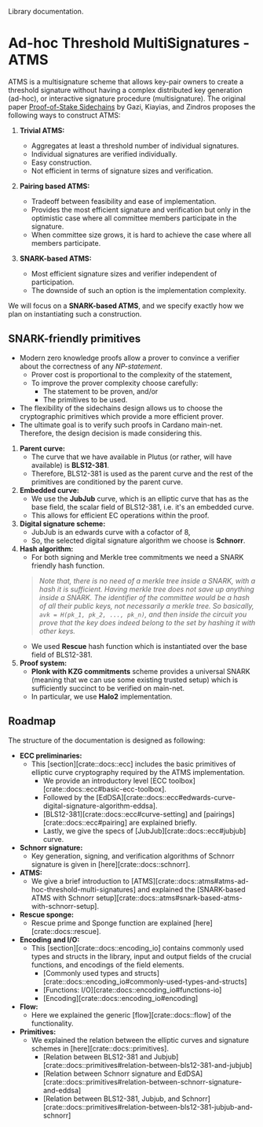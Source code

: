 Library documentation.

# Ad-hoc Threshold MultiSignatures - ATMS
ATMS is a multisignature scheme that allows key-pair owners to create a threshold signature without having a complex distributed key generation (ad-hoc), or interactive signature procedure (multisignature).
The original paper [Proof-of-Stake Sidechains](https://ieeexplore.ieee.org/stamp/stamp.jsp?tp=&arnumber=8835275) by Gazi, Kiayias, and Zindros proposes the following ways to construct ATMS:
1. **Trivial ATMS:**
   * Aggregates at least a threshold number of individual signatures.
   * Individual signatures are verified individually.
   * Easy construction.
   * Not efficient in terms of signature sizes and verification.

2. **Pairing based ATMS:**
   * Tradeoff between feasibility and ease of implementation.
   * Provides the most efficient signature and verification but only in the optimistic case where all committee members participate in the signature.
   * When committee size grows, it is hard to achieve the case where all members participate.

3. **SNARK-based ATMS:**
   * Most efficient signature sizes and verifier independent of participation.
   * The downside of such an option is the implementation complexity.

We will focus on a **SNARK-based ATMS**, and we specify exactly how we plan on instantiating such a construction.

## SNARK-friendly primitives
* Modern zero knowledge proofs allow a prover to convince a verifier about the correctness of any _NP-statement_.
  * Prover cost is proportional to the complexity of the statement,
  * To improve the prover complexity choose carefully:
    * The statement to be proven, and/or
    * The primitives to be used.
* The flexibility of the sidechains design allows us to choose the cryptographic primitives which provide a more efficient prover.
* The ultimate goal is to verify such proofs in Cardano main-net. Therefore, the design decision is made considering this.

1. **Parent curve:**
   * The curve that we have available in Plutus (or rather, will have available) is **BLS12-381**.
   * Therefore, BLS12-381 is used as the parent curve and the rest of the primitives are conditioned by the parent curve.
2. **Embedded curve:**
   * We use the **JubJub** curve, which is an elliptic curve that has as the base field, the scalar field of BLS12-381, i.e. it's an embedded curve.
   * This allows for efficient EC operations within the proof.
3. **Digital signature scheme:**
   * JubJub is an edwards curve with a cofactor of 8,
   * So, the selected digital signature algorithm we choose is **Schnorr**.
4. **Hash algorithm:**
   * For both signing and Merkle tree commitments we need a SNARK friendly hash function.
   > _Note that, there is no need of a merkle tree inside a SNARK, with a hash it is sufficient._ 
   > _Having merkle tree does not save up anything inside a SNARK._ 
   > _The identifier of the committee would be a hash of all their public keys, not necessarily a merkle tree._ 
   > _So basically, `avk = H(pk_1, pk_2, ..., pk_n)`, and then inside the circuit you prove that the key does indeed belong to the set by hashing it with other keys._
   * We used **Rescue** hash function which is instantiated over the base field of BLS12-381.
5. **Proof system:**
   * **Plonk with KZG commitments** scheme provides a universal SNARK (meaning that we can use some existing trusted setup) which is sufficiently succinct to be verified on main-net.
   * In particular, we use **Halo2** implementation.

## Roadmap
The structure of the documentation is designed as following:
* **ECC preliminaries:**
  * This [section][crate::docs::ecc] includes the basic primitives of elliptic curve cryptography required by the ATMS implementation.
    - We provide an introductory level [ECC toolbox][crate::docs::ecc#basic-ecc-toolbox].
    - Followed by the [EdDSA][crate::docs::ecc#edwards-curve-digital-signature-algorithm-eddsa].
    - [BLS12-381][crate::docs::ecc#curve-setting] and [pairings][crate::docs::ecc#pairing] are explained briefly.
    - Lastly, we give the specs of [JubJub][crate::docs::ecc#jubjub] curve.
* **Schnorr signature:** 
  * Key generation, signing, and verification algorithms of Schnorr signature is given in [here][crate::docs::schnorr].
* **ATMS:** 
  * We give a brief introduction to [ATMS][crate::docs::atms#atms-ad-hoc-threshold-multi-signatures] and explained the [SNARK-based ATMS with Schnorr setup][crate::docs::atms#snark-based-atms-with-schnorr-setup].
* **Rescue sponge:** 
  * Rescue prime and Sponge function are explained [here][crate::docs::rescue].
* **Encoding and I/O:** 
  * This [section][crate::docs::encoding_io] contains commonly used types and structs in the library, input and output fields of the crucial functions, and encodings of the field elements.
    * [Commonly used types and structs][crate::docs::encoding_io#commonly-used-types-and-structs]
    * [Functions: I/O][crate::docs::encoding_io#functions-io]
    * [Encoding][crate::docs::encoding_io#encoding]
* **Flow:** 
  * Here we explained the generic [flow][crate::docs::flow] of the functionality.
* **Primitives:**
  * We explained the relation between the elliptic curves and signature schemes in [here][crate::docs::primitives].
    * [Relation between BLS12-381 and Jubjub][crate::docs::primitives#relation-between-bls12-381-and-jubjub]
    * [Relation between Schnorr signature and EdDSA][crate::docs::primitives#relation-between-schnorr-signature-and-eddsa]
    * [Relation between BLS12-381, Jubjub, and Schnorr][crate::docs::primitives#relation-between-bls12-381-jubjub-and-schnorr]